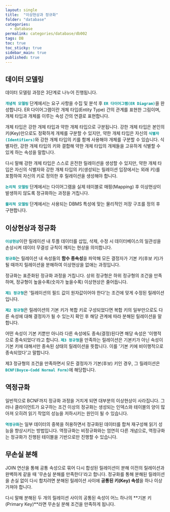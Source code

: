 ```yaml
---
layout: single
title:  "이상현상과 정규화"
folder: "database"
categories:
  - database
permalink: categories/database/db002
tags: DB
toc: true
toc_sticky: true
sidebar_main: true
published: true
---
```


## 데이터 모델링
데이터 모델링 과정은 3단계로 나누어 진행됩니다.

<span style="color: rgb(3, 150, 150); font-weight: bold;">`개념적 모델링`</span> 단계에서는 요구 사항을 수집 및 분석 후 <span style="color: rgb(3, 150, 150); font-weight: bold;">`ER 다이어그램(ER Diagram)`</span>을 완성합니다. ER 다이어그램이란 개체 타입(Entity Type) 간의 관계를 표현한 그림이며, 개체 타입과 개체를 이루는 속성 간의 연결로 표현합니다.

개체 타입은 강한 개체 타입과 약한 개체 타입으로 구분됩니다. 강한 개체 타입은 본인의 키(Key)만으로도 정확하게 개체를 구분할 수 있지만, 약한 개체 타입은 자신의 <span style="color: rgb(3, 150, 150); font-weight: bold;">`식별자(Identifiers)`</span>와 강한 개체 타입의 키를 함께 사용해야 개체를 구분할 수 있습니다. 식별자란, 강한 개체 타입의 키와 결합해 약한 개체 타입의 개체들을 고유하게 식별할 수 있게 하는 속성을 말합니다.

다시 말해 강한 개체 타입은 스스로 온전한 릴레이션을 생성할 수 있지만, 약한 개체 타입은 자신의 식별자와 강한 개체 타입의 키(생성되는 릴레이션 입장에서는 외래 키)를 포함하여 자신의 키로 정의한 후 릴레이션을 생성해야 합니다.

<span style="color: rgb(3, 150, 150); font-weight: bold;">`논리적 모델링`</span> 단계에서는 다이어그램을 실제 테이블로 매핑(Mapping) 후 이상현상이 발생하지 않도록 정규화하는 과정을 거칩니다.

<span style="color: rgb(3, 150, 150); font-weight: bold;">`물리적 모델링`</span> 단계에서는 사용되는 DBMS 특성에 맞는 물리적인 저장 구조를 정의 후 구현합니다.

## 이상현상과 정규화
<span style="color: rgb(3, 150, 150); font-weight: bold;">`이상현상`</span>이란 릴레이션 내 투플 데이터를 삽입, 삭제, 수정 시 데이터베이스의 일관성을 손상시켜 데이터 무결성 규칙이 깨지는 현상을 의미합니다.

<span style="color: rgb(3, 150, 150); font-weight: bold;">`정규화`</span>는 릴레이션 내 속성들의 **함수 종속성**을 파악해 모든 결정자가 기본 키(후보 키)가 될 때까지 릴레이션을 분해하여 이상현상을 없애는 과정입니다.

정규화는 표준화된 정규화 과정을 거칩니다. 상위 정규형은 하위 정규형의 조건을 만족하며, 정규형이 높을수록(숫자가 높을수록) 이상현상은 줄어듭니다.

<span style="color: rgb(3, 150, 150); font-weight: bold;">`제1 정규형`</span>은 \'릴레이션의 필드 값이 원자값이어야 한다\'는 조건에 맞게 수정된 릴레이션입니다.

<span style="color: rgb(3, 150, 150); font-weight: bold;">`제2 정규형`</span>은 릴레이션의 기본 키가 복합 키로 구성되었다면 복합 키의 일부만으로도 다른 속성에 대해 결정자가 될 수 있는지 확인 후 해당 관계에 따라 분해된 릴레이션을 말합니다.

어떤 속성이 기본 키뿐만 아니라 다른 속성에도 종속(결정)된다면 해당 속성은 '이행적으로 종속되었다'라고 합니다. <span style="color: rgb(3, 150, 150); font-weight: bold;">`제3 정규형`</span>을 만족하는 릴레이션은 기본키가 아닌 속성이 기본 키에 대해서만 종속된 상태의 릴레이션을 뜻합니다. 이를 \'기본 키에 비이행적으로 종속되었다\'고 말합니다.

제3 정규형의 조건을 만족하면서 모든 결정자가 기본(후보) 키인 경우, 그 릴레이션은 <span style="color: rgb(3, 150, 150); font-weight: bold;">`BCNF(Boyce-Codd Normal Form)`</span>에 해당합니다.

## 역정규화
일반적으로 BCNF까지 정규화 과정을 거치게 되면 대부분의 이상현상이 사라집니다. 그러나 클라이언트가 요구하는 조건 이상의 정규화는 생성되는 인덱스와 테이블의 양이 많아져 오히려 읽기 작업의 성능을 저하시키는 원인이 될 수 있습니다.

<span style="color: rgb(3, 150, 150); font-weight: bold;">`역정규화`</span>는 일부 데이터의 중복을 허용하면서 정규화된 데이터를 합쳐 재구성해 읽기 성능을 향상시키는 방법입니다. 역정규화는 비정규화와는 엄연히 다른 개념으로, 역정규화는 정규화가 진행된 테이블을 기반으로만 진행할 수 있습니다.

## 무손실 분해
JOIN 연산을 통해 공통 속성으로 묶어 다시 합성된 릴레이션이 분해 이전의 릴레이션과 완벽하게 같을 때 \'무손실 분해를 만족한다\'라고 합니다. 정규화를 통해 분해된 릴레이션을 손실 없이 다시 합치려면 분해된 릴레이션 사이에 **공통된 키(Key) 속성**을 하나 이상 가져야 합니다.

다시 말해 분해된 두 개의 릴레이션 사이의 공통된 속성이 어느 하나의 **기본 키(Primary Key)**라면 무손실 분해 조건을 만족하게 됩니다.